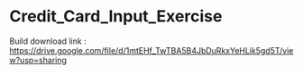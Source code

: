 # Credit_Card_Input_Exercise

Build download link : https://drive.google.com/file/d/1mtEHf_TwTBA5B4JbDuRkxYeHLik5gd5T/view?usp=sharing
